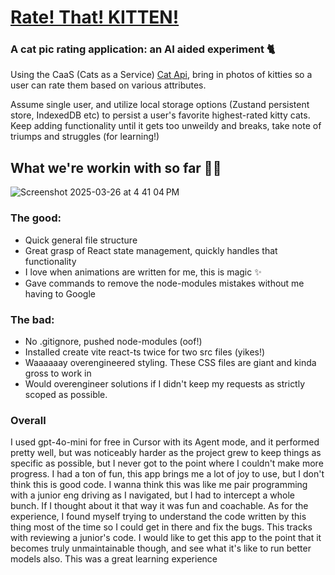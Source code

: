 # [Rate! That! KITTEN!](https://rate-that-kitten.cyanne.codes)
### A cat pic rating application: an AI aided experiment 🐈
Using the CaaS (Cats as a Service) [Cat Api](https://thecatapi.com/), bring in photos of kitties so a user can rate them based on various attributes. 

Assume single user, and utilize local storage options (Zustand persistent store, IndexedDB etc) to persist a user's favorite highest-rated kitty cats. 
Keep adding functionality until it gets too unweildy and breaks, take note of triumps and struggles (for learning!)


## What we're workin with so far  💅🏼
![Screenshot 2025-03-26 at 4 41 04 PM](https://github.com/user-attachments/assets/637ca2d6-f781-4c37-b37f-52889ba086fd)

### The good: 
- Quick general file structure
- Great grasp of React state management, quickly handles that functionality
- I love when animations are written for me, this is magic ✨
- Gave commands to remove the node-modules mistakes without me having to Google

### The bad:
- No .gitignore, pushed node-modules (oof!)
- Installed create vite react-ts twice for two src files (yikes!)
- Waaaaaay overengineered styling. These CSS files are giant and kinda gross to work in
- Would overengineer solutions if I didn't keep my requests as strictly scoped as possible.

### Overall
I used gpt-4o-mini for free in Cursor with its Agent mode, and it performed pretty well, but was noticeably harder as the project grew to keep things as specific as possible, but I never got to the point where I couldn't make more progress. 
I had a ton of fun, this app brings me a lot of joy to use, but I don't think this is good code. 
I wanna think this was like me pair programming with a junior eng driving as I navigated, but I had to intercept a whole bunch. If I thought about it that way it was fun and coachable. 
As for the experience, I found myself trying to understand the code written by this thing most of the time so I could get in there and fix the bugs. This tracks with reviewing a junior's code. 
I would like to get this app to the point that it becomes truly unmaintainable though, and see what it's like to run better models also. 
This was a great learning experience
